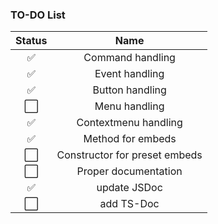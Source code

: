 ### TO-DO List
| Status |             Name              |
|:------:|:-----------------------------:|
|   ✅    |       Command handling        |
|   ✅    |        Event handling         |
|   ✅    |        Button handling        |
|   ⬜    |         Menu handling         |
|   ✅    |     Contextmenu handling      |
|   ✅    |       Method for embeds       |
|   ⬜    | Constructor for preset embeds |
|   ⬜    |     Proper documentation      |
|   ✅    |         update JSDoc          |
|   ⬜    |          add TS-Doc           |